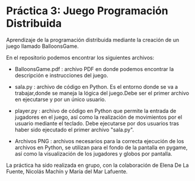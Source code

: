 # Práctica 3: Juego Programación Distribuida 

Aprendizaje de la programación distribuida mediante la creación de un juego llamado BalloonsGame.

En el repositorio podemos encontrar los siguientes archivos:

  - BalloonsGame.pdf : archivo PDF en donde podemos encontrar la descripción e instrucciones del juego.

  - sala.py : archivo de código en Python. Es el entorno donde se va a trabajar,donde se maneja la lógica del juego.Debe ser el primer archivo en   ejecutarse y por un único usuario. 

  - player.py : archivo de código en Python que permite la entrada de jugadores en el juego, así como la realización de movimientos por el usuario mediante el teclado. Debe ejecutarse por dos usuarios tras haber sido ejecutado el primer archivo "sala.py".

  - Archivos PNG : archivos necesarios para la correcta ejecución de los archivos en Python, se utilizan para el fondo de la pantalla en pygame, así como la visualización de los jugadores y globos por pantalla. 

La práctica ha sido realizada en grupo, con la colaboración de Elena De La Fuente, Nicolás Machín y María del Mar Lafuente. 
